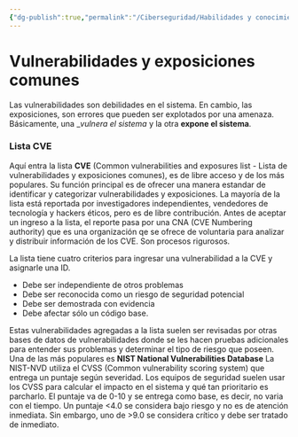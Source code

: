```yaml
---
{"dg-publish":true,"permalink":"/Ciberseguridad/Habilidades y conocimientos básicos/Vulnerabilidades y exposiciones comunes/"}
---
```


# Vulnerabilidades y exposiciones comunes

Las vulnerabilidades son debilidades en el sistema.
En cambio, las exposiciones, son errores que pueden ser explotados por una amenaza.
Básicamente, una __vulnera el sistema_ y la otra __expone el sistema__.

### Lista CVE

Aquí entra la lista __CVE__ (Common vulnerabilities and exposures list - Lista de vulnerabilidades y exposiciones comunes), es de libre acceso y de los más populares.
Su función principal es de ofrecer una manera estandar de identificar y categorizar vulnerabilidades y exposiciones. La mayoría de la lista está reportada por investigadores independientes, vendedores de tecnología y hackers éticos, pero es de libre contribución.
Antes de aceptar un ingreso a la lista, el reporte pasa por una CNA (CVE Numbering authority) que es una organización qe se ofrece de voluntaria para analizar y distribuir información de los CVE. Son procesos rigurosos.

La lista tiene cuatro criterios para ingresar una vulnerabilidad a la CVE y asignarle una ID.
- Debe ser independiente de otros problemas
- Debe ser reconocida como un riesgo de seguridad potencial
- Debe ser demostrada con evidencia
- Debe afectar sólo un código base.

Estas vulnerabilidades agregadas a la lista suelen ser revisadas por otras bases de datos de vulnerabilidades donde se les hacen pruebas adicionales para entender sus problemas y determinar el tipo de riesgo que poseen.
Una de las más populares es __NIST National Vulnerabilities Database__
La NIST-NVD utiliza el CVSS (Common vulnerability scoring system) que entrega un puntaje según severidad.
Los equipos de seguridad suelen usar los CVSS para calcular el impacto en el sistema y qué tan prioritario es parcharlo.
El puntaje va de 0-10 y se entrega como base, es decir, no varia con el tiempo.
Un puntaje <4.0 se considera bajo riesgo y no es de atención inmediata. Sin embargo, uno de >9.0 se considera crítico y debe ser tratado de inmediato.